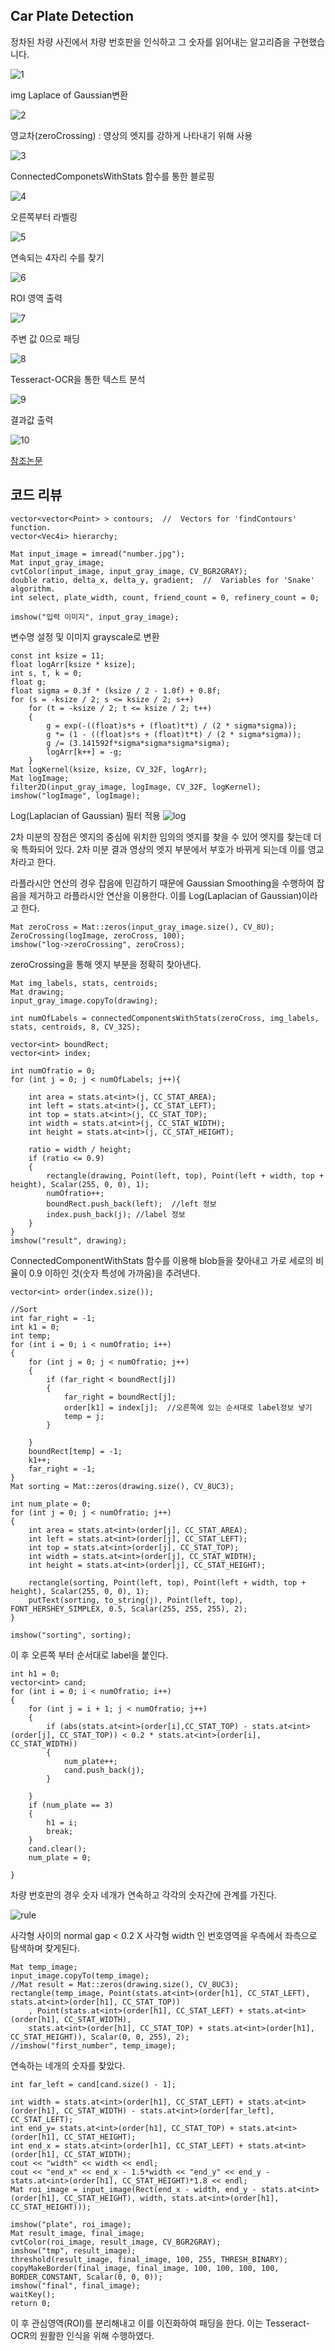 ## Car Plate Detection

정차된 차량 사진에서 차량 번호판을 인식하고 그 숫자를 읽어내는 알고리즘을 구현했습니다. 

![1](./img/OriToGray.jpg)

img Laplace of Gaussian변환

![2](./img/LogConv.jpg)

영교차(zeroCrossing) : 영상의 엣지를 강하게 나타내기 위해 사용

![3](./img/ZeroCrossing.jpg)

ConnectedComponetsWithStats 함수를 통한 블로핑

![4](./img/ConnectedComponent.jpg)

오른쪽부터 라벨링

![5](./img/Sorting.jpg)

연속되는 4자리 수를 찾기

![6](./img/First_Number.jpg)

ROI 영역 출력

![7](./img/Roi1.jpg)

주변 값 0으로 패딩

![8](./img/final1.jpg)

Tesseract-OCR을 통한 텍스트 분석

![9](./img/cmd1.jpg)

결과값 출력

![10](./img/text1.jpg)


[참조논문](https://home.kiu.ac.kr/~ho/face/2011-04-18-plate.pdf)

## 코드 리뷰
```
vector<vector<Point> > contours;  //  Vectors for 'findContours' function.
vector<Vec4i> hierarchy;

Mat input_image = imread("number.jpg");
Mat input_gray_image;
cvtColor(input_image, input_gray_image, CV_BGR2GRAY);
double ratio, delta_x, delta_y, gradient;  //  Variables for 'Snake' algorithm.
int select, plate_width, count, friend_count = 0, refinery_count = 0;

imshow("입력 이미지", input_gray_image);
```
변수명 설정 및 이미지 grayscale로 변환

```
const int ksize = 11;
float logArr[ksize * ksize];
int s, t, k = 0;
float g;
float sigma = 0.3f * (ksize / 2 - 1.0f) + 0.8f;
for (s = -ksize / 2; s <= ksize / 2; s++)
    for (t = -ksize / 2; t <= ksize / 2; t++)
    {
        g = exp(-((float)s*s + (float)t*t) / (2 * sigma*sigma));
        g *= (1 - ((float)s*s + (float)t*t) / (2 * sigma*sigma));
        g /= (3.141592f*sigma*sigma*sigma*sigma);
        logArr[k++] = -g;
    }
Mat logKernel(ksize, ksize, CV_32F, logArr);
Mat logImage;
filter2D(input_gray_image, logImage, CV_32F, logKernel);
imshow("logImage", logImage);
```
Log(Laplacian of Gaussian) 필터 적용
![log](./img/log.jpg)

2차 미분의 장점은 엣지의 중심에 위치한 임의의 엣지를 찾을 수 있어 엣지를 찾는데 더욱 특화되어 있다. 2차 미분 결과 영상의 엣지 부분에서 부호가 바뀌게 되는데 이를 영교차라고 한다. 

라플라시안 연산의 경우 잡음에 민감하기 때문에 Gaussian Smoothing을 수행하여 잡음을 제거하고 라플라시안 연산을 이용한다. 이를 Log(Laplacian of Gaussian)이라고 한다. 

```
Mat zeroCross = Mat::zeros(input_gray_image.size(), CV_8U);
ZeroCrossing(logImage, zeroCross, 100);
imshow("log->zeroCrossing", zeroCross);
```
zeroCrossing을 통해 엣지 부분을 정확히 찾아낸다. 

```
Mat img_labels, stats, centroids;
Mat drawing;
input_gray_image.copyTo(drawing);

int numOfLabels = connectedComponentsWithStats(zeroCross, img_labels, stats, centroids, 8, CV_32S);

vector<int> boundRect;
vector<int> index;

int numOfratio = 0;
for (int j = 0; j < numOfLabels; j++){

    int area = stats.at<int>(j, CC_STAT_AREA);
    int left = stats.at<int>(j, CC_STAT_LEFT);
    int top = stats.at<int>(j, CC_STAT_TOP);
    int width = stats.at<int>(j, CC_STAT_WIDTH);
    int height = stats.at<int>(j, CC_STAT_HEIGHT);

    ratio = width / height;
    if (ratio <= 0.9)
    {
        rectangle(drawing, Point(left, top), Point(left + width, top + height), Scalar(255, 0, 0), 1);
        numOfratio++;
        boundRect.push_back(left);  //left 정보
        index.push_back(j); //label 정보
    }
}
imshow("result", drawing);
```
ConnectedComponentWithStats 함수를 이용해 blob들을 찾아내고 가로 세로의 비율이 0.9 이하인 것(숫자 특성에 가까움)을 추려낸다.

```
vector<int> order(index.size());

//Sort
int far_right = -1;
int k1 = 0;
int temp;
for (int i = 0; i < numOfratio; i++)
{
    for (int j = 0; j < numOfratio; j++)
    {
        if (far_right < boundRect[j])
        {
            far_right = boundRect[j];
            order[k1] = index[j];  //오른쪽에 있는 순서대로 label정보 넣기
            temp = j;
        }

    }
    boundRect[temp] = -1;
    k1++;
    far_right = -1;
}
Mat sorting = Mat::zeros(drawing.size(), CV_8UC3);
	
int num_plate = 0;
for (int j = 0; j < numOfratio; j++)
{
    int area = stats.at<int>(order[j], CC_STAT_AREA);
    int left = stats.at<int>(order[j], CC_STAT_LEFT);
    int top = stats.at<int>(order[j], CC_STAT_TOP);
    int width = stats.at<int>(order[j], CC_STAT_WIDTH);
    int height = stats.at<int>(order[j], CC_STAT_HEIGHT);

    rectangle(sorting, Point(left, top), Point(left + width, top + height), Scalar(255, 0, 0), 1);
    putText(sorting, to_string(j), Point(left, top), FONT_HERSHEY_SIMPLEX, 0.5, Scalar(255, 255, 255), 2);
}

imshow("sorting", sorting);
```
이 후 오른쪽 부터 순서대로 label을 붙인다. 

```
int h1 = 0;
vector<int> cand;
for (int i = 0; i < numOfratio; i++)
{
    for (int j = i + 1; j < numOfratio; j++)
    {
        if (abs(stats.at<int>(order[i],CC_STAT_TOP) - stats.at<int>(order[j], CC_STAT_TOP)) < 0.2 * stats.at<int>(order[i], CC_STAT_WIDTH))
        {
            num_plate++;
            cand.push_back(j);
        }

    }
    if (num_plate == 3)
    {
        h1 = i;
        break;
    }
    cand.clear();
    num_plate = 0;

}
```
차량 번호판의 경우 숫자 네개가 연속하고 각각의 숫자간에 관계를 가진다. 

![rule](./img/rule.jpg)

사각형 사이의 normal gap < 0.2 X 사각형 width 인 번호영역을 우측에서 좌측으로 탐색하며 찾게된다. 

```
Mat temp_image;
input_image.copyTo(temp_image);
//Mat result = Mat::zeros(drawing.size(), CV_8UC3);
rectangle(temp_image, Point(stats.at<int>(order[h1], CC_STAT_LEFT), stats.at<int>(order[h1], CC_STAT_TOP))
    , Point(stats.at<int>(order[h1], CC_STAT_LEFT) + stats.at<int>(order[h1], CC_STAT_WIDTH),
    stats.at<int>(order[h1], CC_STAT_TOP) + stats.at<int>(order[h1], CC_STAT_HEIGHT)), Scalar(0, 0, 255), 2);
//imshow("first_number", temp_image);
```
연속하는 네개의 숫자를 찾았다. 

```
int far_left = cand[cand.size() - 1];

int width = stats.at<int>(order[h1], CC_STAT_LEFT) + stats.at<int>(order[h1], CC_STAT_WIDTH) - stats.at<int>(order[far_left], CC_STAT_LEFT);
int end_y= stats.at<int>(order[h1], CC_STAT_TOP) + stats.at<int>(order[h1], CC_STAT_HEIGHT);
int end_x = stats.at<int>(order[h1], CC_STAT_LEFT) + stats.at<int>(order[h1], CC_STAT_WIDTH);
cout << "width" << width << endl;
cout << "end_x" << end_x - 1.5*width << "end_y" << end_y - stats.at<int>(order[h1], CC_STAT_HEIGHT)*1.8 << endl;
Mat roi_image = input_image(Rect(end_x - width, end_y - stats.at<int>(order[h1], CC_STAT_HEIGHT), width, stats.at<int>(order[h1], CC_STAT_HEIGHT)));

imshow("plate", roi_image);
Mat result_image, final_image;
cvtColor(roi_image, result_image, CV_BGR2GRAY);
imshow("tmp", result_image);
threshold(result_image, final_image, 100, 255, THRESH_BINARY);
copyMakeBorder(final_image, final_image, 100, 100, 100, 100, BORDER_CONSTANT, Scalar(0, 0, 0));
imshow("final", final_image);
waitKey();
return 0;
```
이 후 관심영역(ROI)를 분리해내고 이를 이진화하여 패딩을 한다. 이는 Tesseract-OCR의 원활한 인식을 위해 수행하였다. 